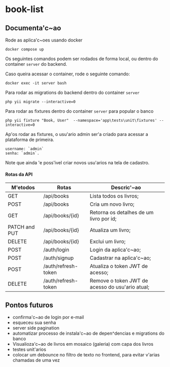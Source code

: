 # book-list

## Documenta'c~ao

Rode as aplica'c~oes usando docker

```
docker compose up
```

Os seguintes comandos podem ser rodados de forma local, ou dentro do container `server` do backend.

Caso queira acessar o container, rode o seguinte comando:

```
docker exec -it server bash
```

Para rodar as migrations do backend dentro do container `server`

```
php yii migrate --interactive=0
```

Para rodar as fixtures dentro do container `server` para popular o banco

```
php yii fixture "Book, User"  --namespace='app\tests\unit\fixtures' --interactive=0
```

Ap'os rodar as fixtures, o usu'ario admin ser'a criado para acessar a plataforma de primeira.

```
username: `admin`
senha: `admin`.
```

Note que ainda 'e poss'ivel criar novos usu'arios na tela de cadastro.

#### Rotas da API

| M'etodos      | Rotas               | Descric'~ao                                     |
| ------------- | ------------------- | ----------------------------------------------- |
| GET           | /api/books          | Lista todos os livros;                          |
| POST          | /api/books          | Cria um novo livro;                             |
| GET           | /api/books/{id}     | Retorna os detalhes de um livro por id;         |
| PATCH and PUT | /api/books/{id}     | Atualiza um livro;                              |
| DELETE        | /api/books/{id}     | Exclui um livro;                                |
| POST          | /auth/login         | Login da aplica'c~ao;                           |
| POST          | /auth/signup        | Cadastrar na aplica'c~ao;                       |
| POST          | /auth/refresh-token | Atualiza o token JWT de acesso;                 |
| DELETE        | /auth/refresh-token | Remove o token JWT de acesso do usu'ario atual; |

## Pontos futuros

- confirma'c~ao de login por e-mail
- esqueceu sua senha
- server side pagination
- automatizar processo de instala'c~ao de depen^dencias e migrations do banco
- Visualioza'c~ao de livros em mosaico (galeria) com capa dos livros
- testes unit'arios
- colocar um debounce no filtro de texto no frontend, para evitar v'arias chamadas de uma vez
